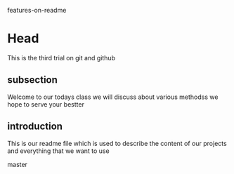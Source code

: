 features-on-readme
#  Head
 This is the third trial on git and github
 ## subsection 
 Welcome to our todays class we will discuss about various methodss
we hope to serve your bestter
## introduction
This is our readme file which is used to describe the content of our projects and everything that we want to use

master
